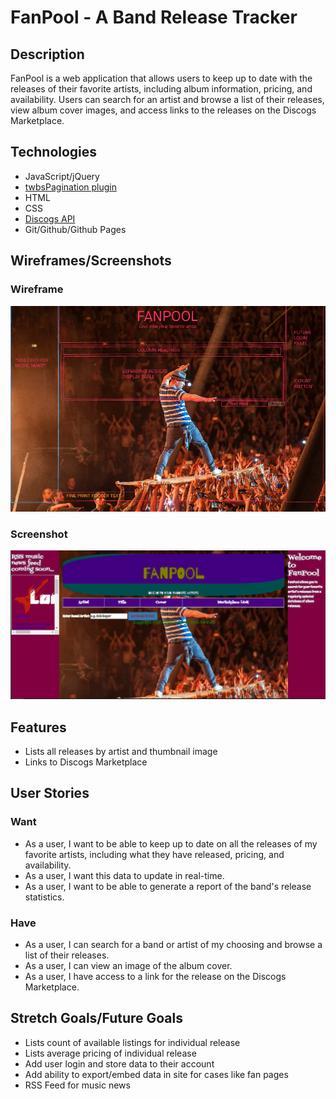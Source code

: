 # FanPool - A Band Release Tracker

## Description

FanPool is a web application that allows users to keep up to date with the releases of their favorite artists, including album information, pricing, and availability. Users can search for an artist and browse a list of their releases, view album cover images, and access links to the releases on the Discogs Marketplace.

## Technologies

- JavaScript/jQuery
- [twbsPagination plugin](https://github.com/josecebe/twbs-pagination) 
- HTML 
- CSS
- [Discogs API](https://www.discogs.com/developers#page:home)
- Git/Github/Github Pages

## Wireframes/Screenshots

### Wireframe

![WIREFRAME](../images/wireframe.png "wireframe")

### Screenshot

![SCREENSHOT](../images/future.png "screenshot")

## Features

- Lists all releases by artist and thumbnail image
- Links to Discogs Marketplace

## User Stories

### Want

- As a user, I want to be able to keep up to date on all the releases of my favorite artists, including what they have released, pricing, and availability.
- As a user, I want this data to update in real-time.
- As a user, I want to be able to generate a report of the band's release statistics.

### Have

- As a user, I can search for a band or artist of my choosing and browse a list of their releases.
- As a user, I can view an image of the album cover.
- As a user, I have access to a link for the release on the Discogs Marketplace.

## Stretch Goals/Future Goals

- Lists count of available listings for individual release
- Lists average pricing of individual release
- Add user login and store data to their account
- Add ability to export/embed data in site for cases like fan pages
- RSS Feed for music news

